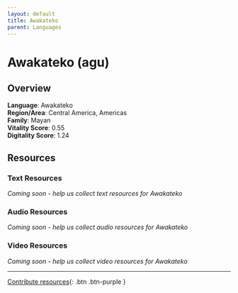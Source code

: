 ```yaml
---
layout: default
title: Awakateko
parent: Languages
---
```


# Awakateko (agu)

## Overview

**Language**: Awakateko  
**Region/Area**: Central America, Americas  
**Family**: Mayan  
**Vitality Score**: 0.55  
**Digitality Score**: 1.24  

## Resources

### Text Resources
*Coming soon - help us collect text resources for Awakateko*

### Audio Resources
*Coming soon - help us collect audio resources for Awakateko*

### Video Resources
*Coming soon - help us collect video resources for Awakateko*

---

[Contribute resources](https://fairtrain.github.io/){: .btn .btn-purple }
